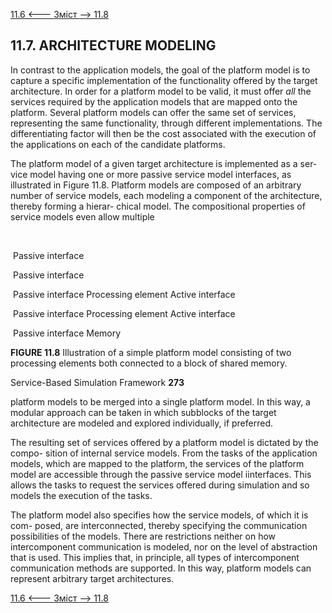 [11.6 <--- ](11_6.md) [   Зміст   ](README.md) [--> 11.8](11_8.md)

## 11.7. ARCHITECTURE MODELING

In contrast to the application models, the goal of the platform model is to capture a specific implementation of the functionality offered by the target architecture. In order for a platform model to be valid, it must offer *all* the services required by the application models that are mapped onto the platform. Several platform models can offer the same set of services, representing the same functionality, through different implementations. The differentiating factor will then be the cost associated with the execution of the applications on each of the candidate platforms.

The platform model of a given target architecture is implemented as a ser- vice model having one or more passive service model interfaces, as illustrated in Figure 11.8. Platform models are composed of an arbitrary number of service models, each modeling a component of the architecture, thereby forming a hierar- chical model. The compositional properties of service models even allow multiple

 

 

​                                                                                           

​            Passive interface            

​            Passive interface            

​            Passive interface      Processing element      Active interface            

​            Passive interface      Processing element      Active interface            

​            Passive interface      Memory            







**FIGURE 11.8** Illustration of a simple platform model consisting of two processing elements both connected to a block of shared memory.



Service-Based Simulation Framework                            **273**

 

platform models to be merged into a single platform model. In this way, a modular approach can be taken in which subblocks of the target architecture are modeled and explored individually, if preferred.

The resulting set of services offered by a platform model is dictated by the compo- sition of internal service models. From the tasks of the application models, which are mapped to the platform, the services of the platform model are accessible through the passive service model iinterfaces. This allows the tasks to request the services offered during simulation and so models the execution of the tasks.

The platform model also specifies how the service models, of which it is com- posed, are interconnected, thereby specifying the communication possibilities of the models. There are restrictions neither on how intercomponent communication is modeled, nor on the level of abstraction that is used. This implies that, in principle, all types of intercomponent communication methods are supported. In this way, platform models can represent arbitrary target architectures.

[11.6 <--- ](11_6.md) [   Зміст   ](README.md) [--> 11.8](11_8.md)